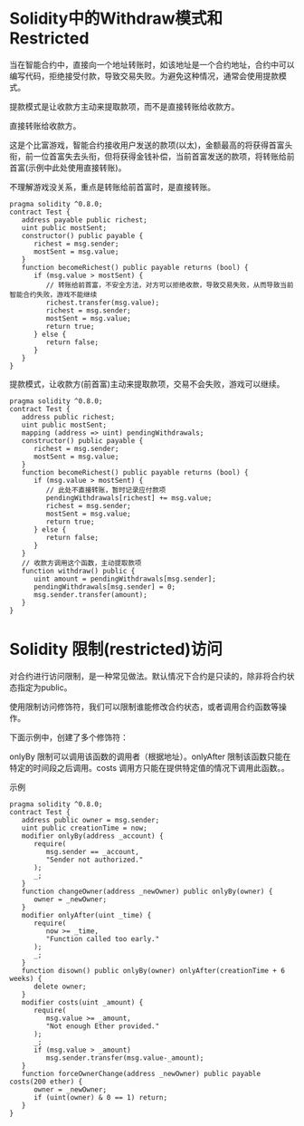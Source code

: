# Solidity中的Withdraw模式和Restricted

当在智能合约中，直接向一个地址转账时，如该地址是一个合约地址，合约中可以编写代码，拒绝接受付款，导致交易失败。为避免这种情况，通常会使用提款模式。

提款模式是让收款方主动来提取款项，而不是直接转账给收款方。



直接转账给收款方。

这是个比富游戏，智能合约接收用户发送的款项(以太)，金额最高的将获得首富头衔，前一位首富失去头衔，但将获得金钱补偿，当前首富发送的款项，将转账给前首富(示例中此处使用直接转账)。

不理解游戏没关系，重点是转账给前首富时，是直接转账。

```solidity
pragma solidity ^0.8.0;
contract Test {
   address payable public richest;
   uint public mostSent;
   constructor() public payable {
      richest = msg.sender;
      mostSent = msg.value;
   }
   function becomeRichest() public payable returns (bool) {
      if (msg.value > mostSent) {
         // 转账给前首富，不安全方法，对方可以拒绝收款，导致交易失败，从而导致当前智能合约失败，游戏不能继续
         richest.transfer(msg.value);
         richest = msg.sender;
         mostSent = msg.value;
         return true;
      } else {
         return false;
      }
   }
}
```



提款模式，让收款方(前首富)主动来提取款项，交易不会失败，游戏可以继续。

```solidity
pragma solidity ^0.8.0;
contract Test {
   address public richest;
   uint public mostSent;
   mapping (address => uint) pendingWithdrawals;
   constructor() public payable {
      richest = msg.sender;
      mostSent = msg.value;
   }
   function becomeRichest() public payable returns (bool) {
      if (msg.value > mostSent) {
         // 此处不直接转账，暂时记录应付款项
         pendingWithdrawals[richest] += msg.value;
         richest = msg.sender;
         mostSent = msg.value;
         return true;
      } else {
         return false;
      }
   }
   // 收款方调用这个函数，主动提取款项
   function withdraw() public {
      uint amount = pendingWithdrawals[msg.sender];
      pendingWithdrawals[msg.sender] = 0;
      msg.sender.transfer(amount);
   }
}
```





# Solidity 限制(restricted)访问

对合约进行访问限制，是一种常见做法。默认情况下合约是只读的，除非将合约状态指定为public。

使用限制访问修饰符，我们可以限制谁能修改合约状态，或者调用合约函数等操作。

下面示例中，创建了多个修饰符：

onlyBy 限制可以调用该函数的调用者（根据地址）。onlyAfter 限制该函数只能在特定的时间段之后调用。costs 调用方只能在提供特定值的情况下调用此函数。。

示例

```solidity
pragma solidity ^0.8.0;
contract Test {
   address public owner = msg.sender;
   uint public creationTime = now;
   modifier onlyBy(address _account) {
      require(
         msg.sender == _account,
         "Sender not authorized."
      );
      _;
   }
   function changeOwner(address _newOwner) public onlyBy(owner) {
      owner = _newOwner;
   }
   modifier onlyAfter(uint _time) {
      require(
         now >= _time,
         "Function called too early."
      );
      _;
   }
   function disown() public onlyBy(owner) onlyAfter(creationTime + 6 weeks) {
      delete owner;
   }
   modifier costs(uint _amount) {
      require(
         msg.value >= _amount,
         "Not enough Ether provided."
      );
      _;
      if (msg.value > _amount)
         msg.sender.transfer(msg.value-_amount);
   }
   function forceOwnerChange(address _newOwner) public payable costs(200 ether) {
      owner = _newOwner;
      if (uint(owner) & 0 == 1) return;        
   }
}
```